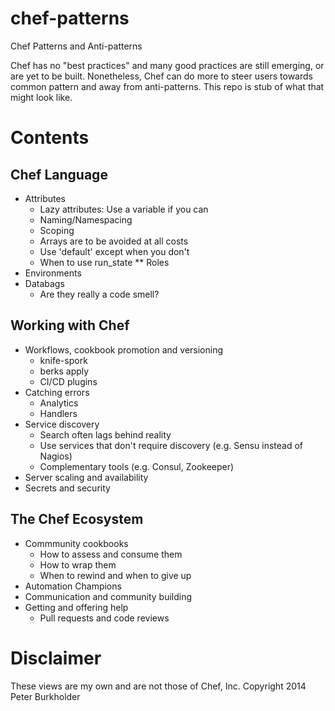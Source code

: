 chef-patterns
=============

Chef Patterns and Anti-patterns

Chef has no "best practices" and many good practices are still emerging, or are yet to be built. Nonetheless, Chef can do more to steer users towards common pattern and away from anti-patterns. This repo is stub of what that might look like.

Contents
========

Chef Language
-------------
* Attributes
  * Lazy attributes: Use a variable if you can
  * Naming/Namespacing
  * Scoping
  * Arrays are to be avoided at all costs
  * Use 'default' except when you don't
  * When to use run_state
  ** Roles
* Environments
* Databags
  * Are they really a code smell?
 
Working with Chef
-----------------
* Workflows, cookbook promotion and versioning
  * knife-spork
  * berks apply
  * CI/CD plugins
* Catching errors
  * Analytics
  * Handlers
* Service discovery
  * Search often lags behind reality
  * Use services that don't require discovery (e.g. Sensu instead of Nagios)
  * Complementary tools (e.g. Consul, Zookeeper)
* Server scaling and availability
* Secrets and security


The Chef Ecosystem
-------------------
* Commmunity cookbooks
  * How to assess and consume them
  * How to wrap them
  * When to rewind and when to give up
* Automation Champions
* Communication and community building
* Getting and offering help
  * Pull requests and code reviews


Disclaimer
==========

These views are my own and are not those of Chef, Inc.
Copyright 2014 Peter Burkholder
